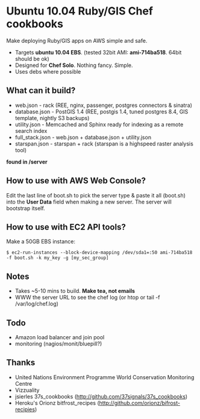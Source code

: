 Ubuntu 10.04 Ruby/GIS Chef cookbooks
==============================================

Make deploying Ruby/GIS apps on AWS simple and safe. 

* Targets **ubuntu 10.04 EBS**. (tested 32bit AMI: **ami-714ba518**. 64bit should be ok)
* Designed for **Chef Solo**. Nothing fancy. Simple.
* Uses debs where possible

What can it build?
------------------
* web.json - rack (REE, nginx, passenger, postgres connectors & sinatra)
* database.json - PostGIS 1.4 (REE, postgis 1.4, tuned postgres 8.4, GIS template, nightly S3 backups)
* utility.json - Memcached and Sphinx ready for indexing as a remote search index
* full_stack.json - web.json + database.json + utility.json
* starspan.json - starspan + rack (starspan is a highspeed raster analysis tool)

**found in /server**

How to use with AWS Web Console?
--------------------------------
Edit the last line of boot.sh to pick the server type & paste it all (boot.sh) into the **User Data**  field when making a new server. The server will bootstrap itself.

How to use with EC2 API tools?
--------------------------------
Make a 50GB EBS instance:

    $ ec2-run-instances --block-device-mapping /dev/sda1=:50 ami-714ba518 -f boot.sh -k my_key -g [my_sec_group]

Notes
------
* Takes ~5-10 mins to build. **Make tea, not emails**
* WWW the server URL to see the chef log (or htop or tail -f /var/log/chef.log)

Todo
-----
* Amazon load balancer and join pool
* monitoring (nagios/monit/bluepill?)

Thanks
-------
* United Nations Environment Programme World Conservation Monitoring Centre
* Vizzuality
* jsierles 37s_cookbooks (http://github.com/37signals/37s_cookbooks)
* Heroku's Orionz bitfrost_recipes (http://github.com/orionz/bifrost-recipies)
